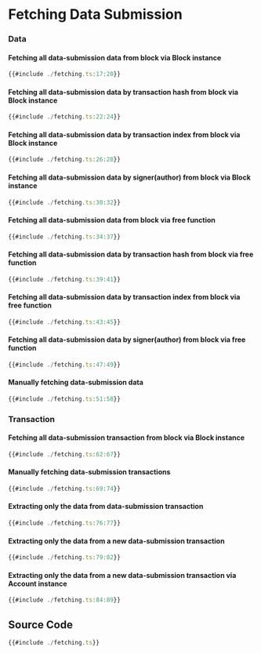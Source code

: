 # Fetching Data Submission

### Data

#### Fetching all data-submission data from block via Block instance

```ts
{{#include ./fetching.ts:17:20}}
```

#### Fetching all data-submission data by transaction hash from block via Block instance

```ts
{{#include ./fetching.ts:22:24}}
```

#### Fetching all data-submission data by transaction index from block via Block instance

```ts
{{#include ./fetching.ts:26:28}}
```

#### Fetching all data-submission data by signer(author) from block via Block instance

```ts
{{#include ./fetching.ts:30:32}}
```

#### Fetching all data-submission data from block via free function

```ts
{{#include ./fetching.ts:34:37}}
```

#### Fetching all data-submission data by transaction hash from block via free function

```ts
{{#include ./fetching.ts:39:41}}
```

#### Fetching all data-submission data by transaction index from block via free function

```ts
{{#include ./fetching.ts:43:45}}
```

#### Fetching all data-submission data by signer(author) from block via free function

```ts
{{#include ./fetching.ts:47:49}}
```

#### Manually fetching data-submission data

```ts
{{#include ./fetching.ts:51:58}}
```

### Transaction

#### Fetching all data-submission transaction from block via Block instance

```ts
{{#include ./fetching.ts:62:67}}
```

#### Manually fetching data-submission transactions

```ts
{{#include ./fetching.ts:69:74}}
```

#### Extracting only the data from data-submission transaction

```ts
{{#include ./fetching.ts:76:77}}
```

#### Extracting only the data from a new data-submission transaction

```ts
{{#include ./fetching.ts:79:82}}
```

#### Extracting only the data from a new data-submission transaction via Account instance

```ts
{{#include ./fetching.ts:84:89}}
```

## Source Code

```ts
{{#include ./fetching.ts}}
```

